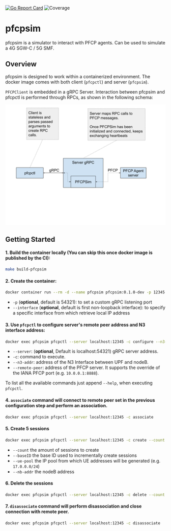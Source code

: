 [![Go Report Card](https://goreportcard.com/badge/github.com/omec-project/pfcpsim)](https://goreportcard.com/report/github.com/omec-project/pfcpsim)
![Coverage](https://img.shields.io/badge/Coverage-83.8%25-brightgreen)

# pfcpsim
pfcpsim is a simulator to interact with PFCP agents. Can be used to simulate a 4G SGW-C / 5G SMF.

## Overview
pfcpsim is designed to work within a containerized environment. The docker image comes with both client (`pfcpctl`) and server (`pfcpsim`).

`PFCPClient` is embedded in a gRPC Server. Interaction between pfcpsim and pfcpctl is performed through RPCs, as shown in the following schema: 

![Alt text](docs/images/schema.svg?raw=true "schema")

## Getting Started
#### 1. Build the container locally (You can skip this once docker image is published by the CI):
```bash
make build-pfcpsim
```

#### 2. Create the container:
```bash
docker container run --rm -d --name pfcpsim pfcpsim:0.1.0-dev -p 12345 --interface <interface-name>
```
 - `-p` (**optional**, default is 54321): to set a custom gRPC listening port
 - `--interface` (**optional**, default is first non-loopback interface): to specify a specific interface from which retrieve local IP address

#### 3. Use `pfcpctl` to configure server's remote peer address and N3 interface address:
```bash
docker exec pfcpsim pfcpctl --server localhost:12345 -c configure --n3-addr <N3-interface-address> --remote-peer <PFCP-server-address>
```
 - `--server`: (**optional**, Default is localhost:54321) gRPC server address.
 - `-c`: command to execute.
 - `--n3-addr`: address of the N3 Interface between UPF and nodeB.
 - `--remote-peer`: address of the PFCP server. It supports the override of the IANA PFCP port (e.g. `10.0.0.1:8888`).

To list all the available commands just append `--help`, when executing `pfcpctl`.

#### 4. `associate` command will connect to remote peer set in the previous configuration step and perform an association.
```bash
docker exec pfcpsim pfcpctl --server localhost:12345 -c associate
```

#### 5. Create 5 sessions
```bash
docker exec pfcpsim pfcpctl --server localhost:12345 -c create --count 5 --baseID 2 --ue-pool <CIDR-IP-pool> --nb-addr <NodeB-address>
```
 - `--count` the amount of sessions to create
 - `--baseID` the base ID used to incrementally create sessions
 - `--ue-pool` the IP pool from which UE addresses will be generated (e.g. `17.0.0.0/24`)
 - `--nb-addr` the nodeB address 

#### 6. Delete the sessions
```bash
docker exec pfcpsim pfcpctl --server localhost:12345 -c delete --count 5 --baseID 2
```

#### 7. `disassociate` command will perform disassociation and close connection with remote peer.
```bash
docker exec pfcpsim pfcpctl --server localhost:12345 -c disassociate
```
